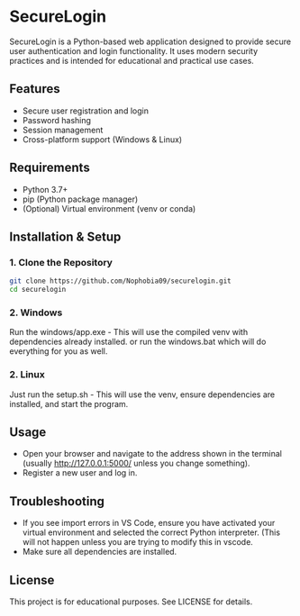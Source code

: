 # SecureLogin

SecureLogin is a Python-based web application designed to provide secure user authentication and login functionality. It uses modern security practices and is intended for educational and practical use cases.

## Features
- Secure user registration and login
- Password hashing
- Session management
- Cross-platform support (Windows & Linux)

## Requirements
- Python 3.7+
- pip (Python package manager)
- (Optional) Virtual environment (venv or conda)

## Installation & Setup

### 1. Clone the Repository
```bash
git clone https://github.com/Nophobia09/securelogin.git
cd securelogin
```

### 2. Windows 
  Run the windows/app.exe - This will use the compiled venv with dependencies already installed. 
  or run the windows.bat which will do everything for you as well. 
  

### 2. Linux
  Just run the setup.sh - This will use the venv, ensure dependencies are installed, and start the program. 

## Usage
- Open your browser and navigate to the address shown in the terminal (usually http://127.0.0.1:5000/ unless you change something).
- Register a new user and log in.

## Troubleshooting
- If you see import errors in VS Code, ensure you have activated your virtual environment and selected the correct Python interpreter. (This will not happen unless you are trying to modify this in vscode. 
- Make sure all dependencies are installed.

## License
This project is for educational purposes. See LICENSE for details.
